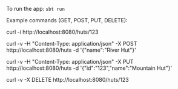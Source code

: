 


To run the app:  `sbt run`

Example commands (GET, POST, PUT, DELETE):


curl -i http://localhost:8080/huts/123


curl -v -H "Content-Type: application/json" -X POST http://localhost:8080/huts -d '{"name":"River Hut"}'


curl -v -H "Content-Type: application/json" -X PUT http://localhost:8080/huts -d '{"id":"123","name":"Mountain Hut"}'


curl -v -X DELETE http://localhost:8080/huts/123
